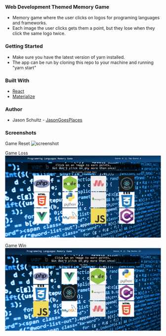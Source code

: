 ### Web Development Themed Memory Game

* Memory game where the user clicks on logos for programing languages and frameworks.
* Each image the user clicks gets them a point, but they lose when they click the same logo twice.

### Getting Started
* Make sure you have the latest version of yarn installed.
* The app can be run by cloning this repo to your machine and running "yarn start"

### Built With
* [React](https://reactjs.org/)
* [Materialize](http://materializecss.com/)

### Author
* Jason Schultz - [JasonGoesPlaces](https://github.com/jasongoesplaces)

### Screenshots

Game Reset
![screenshot](memorygame/src/images/screen1.png "Game Reset")

Game Loss
![screenshot](memorygame/src/images/screen2.png "Game Loss")

Game Win
![screenshot](memorygame/src/images/screen3.png "Game Win")

